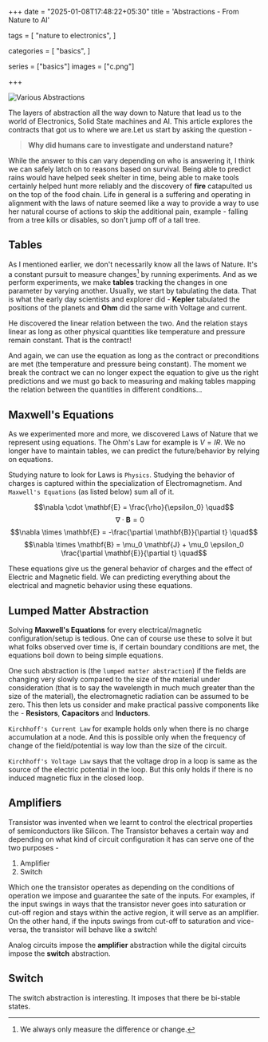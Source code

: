 +++
date  = "2025-01-08T17:48:22+05:30"
title = 'Abstractions - From Nature to AI'

tags = [
    "nature to electronics",
]

categories = [
    "basics",
]

series = ["basics"]
images = ["c.png"]

+++

![](/posts/abstractions/c.png "Various Abstractions")

The layers of abstraction all the way down to Nature that lead us to the world of Electronics, Solid State machines and AI. This article explores the contracts that got us to where we are.Let us start by asking the question -

<!--more-->

> **Why did humans care to investigate and understand nature?**

While the answer to this can vary depending on who is answering it, I think we can safely latch on to reasons based on survival. Being able to predict rains would have helped seek shelter in time, being able to make tools certainly helped hunt more reliably and the discovery of **fire** catapulted us on the top of the food chain. Life in general is a suffering and operating in alignment with the laws of nature seemed like a way to provide a way to use her natural course of actions to skip the additional pain, example - falling from a tree kills or disables, so don't jump off of a tall tree.

## Tables

As I mentioned earlier, we don't necessarily know all the laws of Nature. It's a constant pursuit to measure changes[^1] by running experiments. And as we perform experiments, we make **tables** tracking the changes in one parameter by varying another. Usually, we start by tabulating the data. That is what the early day scientists and explorer did - **Kepler** tabulated the positions of the planets and **Ohm** did the same with Voltage and current.

He discovered the linear relation between the two. And the relation stays linear as long as other physical quantities like temperature and pressure remain constant. That is the contract!

And again, we can use the equation as long as the contract or preconditions are met (the temperature and pressure being constant). The moment we break the contract we can no longer expect the equation to give us the right predictions and we must go back to measuring and making tables mapping the relation between the quantities in different conditions...

## Maxwell's Equations

As we experimented more and more, we discovered Laws of Nature that we represent using equations. The Ohm's Law for example is $V=IR$. We no longer have to maintain tables, we can predict the future/behavior by relying on equations.

Studying nature to look for Laws is `Physics`. Studying the behavior of charges is captured within the specialization of Electromagnetism. And `Maxwell's Equations` (as listed below) sum all of it.

$$\nabla \cdot \mathbf{E} = \frac{\rho}{\epsilon_0} \quad$$
$$\nabla \cdot \mathbf{B} = 0 \quad$$
$$\nabla \times \mathbf{E} = -\frac{\partial \mathbf{B}}{\partial t} \quad$$
$$\nabla \times \mathbf{B} = \mu_0 \mathbf{J} + \mu_0 \epsilon_0 \frac{\partial \mathbf{E}}{\partial t} \quad$$

These equations give us the general behavior of charges and the effect of Electric and Magnetic field. We can predicting everything about the electrical and magnetic behavior using these equations.

## Lumped Matter Abstraction

Solving **Maxwell's Equations** for every electrical/magnetic configuration/setup is tedious. One can of course use these to solve it but what folks observed over time is, if certain boundary conditions are met, the equations boil down to being simple equations.

One such abstraction is (the `lumped matter abstraction`) if the fields are changing very slowly compared to the size of the material under consideration (that is to say the wavelength in much much greater than the size of the material), the electromagnetic radiation can be assumed to be zero. This then lets us consider and make practical passive components like the - **Resistors**, **Capacitors** and **Inductors**.

`Kirchhoff's Current Law` for example holds only when there is no charge accumulation at a node. And this is possible only when the frequency of change of the field/potential is way low than the size of the circuit.

`Kirchhoff's Voltage Law` says that the voltage drop in a loop is same as the source of the electric potential in the loop. But this only holds if there is no induced magnetic flux in the closed loop.

## Amplifiers

Transistor was invented when we learnt to control the electrical properties of semiconductors like Silicon. The Transistor behaves a certain way and depending on what kind of circuit configuration it has can serve one of the two purposes -
1. Amplifier
1. Switch

Which one the transistor operates as depending on the conditions of operation we impose and guarantee the sate of the inputs. For examples, if the input swings in ways that the transistor never goes into saturation or cut-off region and stays within the active region, it will serve as an amplifier. On the other hand, if the inputs swings from cut-off to saturation and vice-versa, the transistor will behave like a switch!

Analog circuits impose the **amplifier** abstraction while the digital circuits impose the **switch** abstraction.

## Switch

The switch abstraction is interesting. It imposes that there be bi-stable states.

<!--
## Digital Abstraction

## Combinational Logic

## Clocked Abstraction

## Instruction Set Architecture

## Language Abstractions

## System Calls and OS

## API

## Applications
-->
[^1]: We always only measure the difference or change.
